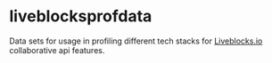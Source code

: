 # liveblocksprofdata
Data sets for usage in profiling different tech stacks for [Liveblocks.io](https://liveblocks.io/) collaborative api features.
